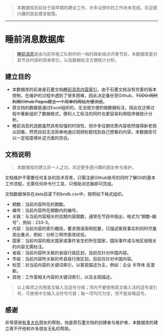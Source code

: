 > 本数据库目前处于超早期的建设工作，许多设想中的工作尚未完成，欢迎感兴趣的朋友建言献策。
---
# 睡前消息数据库

> [睡前消息](https://space.bilibili.com/316568752)是由马前卒施工队制作的一档时政新闻点评类节目，本数据库是对其节目内容的简单索引，以及数据标注方便统计分析。

## 建立目的
- 本数据库的前身是石墨文档[睡前消息内容索引](https://shimo.im/sheets/H6pXDqDHjcYcv3YQ/MODOC)，由于石墨文档没有完善的版本控制，在维护的过程中遇到了很多困难，因此决定备份至Github，~~TODO:同时利用Github Pages建立一个简单的网站方便浏览~~。
- 原文档的数据是通过Excel组织的，无法很方便的做数据标注，因此在迁移过程中重新组织了数据格式，便利人工标注的同时也更容易利用程序做统计分析。
- 睡前消息的选题虽然具有较强的时效性，但许多往期优质内容依然值得新老观众回看，然而目前无法简单地通过视频标题找到自己想看的内容，本数据库可以一定程度填补这方面的空白。

## 文档说明

> 本数据库的建立非一人之功，欢迎更多感兴趣的朋友参与维护。

文档维护不需要任何复杂的技术背景，只需注册Github账号的同时了解Git的基本工作流程，无需任何命令行工具，只借助浏览器即可完成。

文档数据保存在data目录下的bndb.csv中，按照如下格式组织。
- 期数：当前内容所在的期数。
- 编号：当前内容所在期数内的编号。
- 关联：与当前内容相关的往期内容期数，通常在节目中指出，格式为“期数-编号”，例如：233-3。
- 内容：当前内容的索引概括，要求用语简明扼要，只描述客观事实的同时尽量突出重点，例如：分析三明市医改经验。
- 国家：当前内容的相关国家或事件发生的所在国家，国际事件或与地区弱相关的内容无需标注。
- 省级：当前内容所关联的省级行政区划，目前仅针对中国内容。
- 市级：当前内容所关联的市县级行政区划，目前仅针对中国内容。
- 标签：对当前内容的关键词索引，以客观描述为主，例如：企业 半导体 反垄断。
- 其他：工作室相关内容的关键词索引，以及主观描述。
> 以上每项之间用英文输入法逗号分隔；项内不要使用英文输入法的逗号或引号，可使用中文输入法符号代替；每一项均可为空，但不能省略逗号。

## 感谢

非常感谢[有多大仇](https://space.bilibili.com/134056531)朋友的帮助，他是原石墨文档的创建者与维护者，本数据库的建立离不开他和许多朋友无私的帮助。